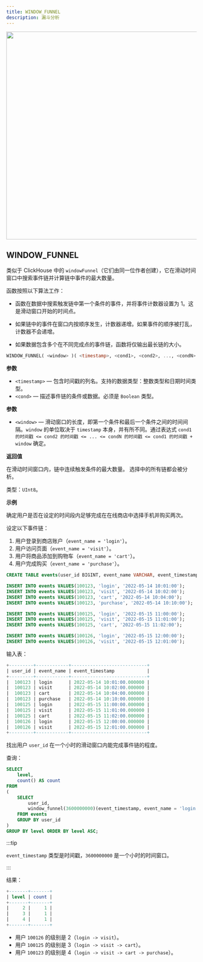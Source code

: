 ```yaml
---
title: WINDOW_FUNNEL
description: 漏斗分析
---
```


<p align="center">
<img src="https://datafuse-1253727613.cos.ap-hongkong.myqcloud.com/learn/databend-funnel.png" width="550"/>
</p>

## WINDOW_FUNNEL

类似于 ClickHouse 中的 `windowFunnel`（它们由同一位作者创建），它在滑动时间窗口中搜索事件链并计算链中事件的最大数量。

函数按照以下算法工作：

-   函数在数据中搜索触发链中第一个条件的事件，并将事件计数器设置为 1。这是滑动窗口开始的时间点。

-   如果链中的事件在窗口内按顺序发生，计数器递增。如果事件的顺序被打乱，计数器不会递增。

-   如果数据包含多个在不同完成点的事件链，函数将仅输出最长链的大小。


```sql
WINDOW_FUNNEL( <window> )( <timestamp>, <cond1>, <cond2>, ..., <condN> )
```

**参数**

-   `<timestamp>` — 包含时间戳的列名。支持的数据类型：整数类型和日期时间类型。
-   `<cond>` — 描述事件链的条件或数据。必须是 `Boolean` 类型。

**参数**

-   `<window>` — 滑动窗口的长度，即第一个条件和最后一个条件之间的时间间隔。`window` 的单位取决于 `timestamp` 本身，并有所不同。通过表达式 `cond1 的时间戳 <= cond2 的时间戳 <= ... <= condN 的时间戳 <= cond1 的时间戳 + window` 确定。

**返回值**

在滑动时间窗口内，链中连续触发条件的最大数量。
选择中的所有链都会被分析。

类型：`UInt8`。


**示例**

确定用户是否在设定的时间段内足够完成在在线商店中选择手机并购买两次。

设定以下事件链：

1. 用户登录到商店账户（`event_name = 'login'`）。
2. 用户访问页面（`event_name = 'visit'`）。
3. 用户将商品添加到购物车（`event_name = 'cart'`）。
4. 用户完成购买（`event_name = 'purchase'`）。


```sql
CREATE TABLE events(user_id BIGINT, event_name VARCHAR, event_timestamp TIMESTAMP);

INSERT INTO events VALUES(100123, 'login', '2022-05-14 10:01:00');
INSERT INTO events VALUES(100123, 'visit', '2022-05-14 10:02:00');
INSERT INTO events VALUES(100123, 'cart', '2022-05-14 10:04:00');
INSERT INTO events VALUES(100123, 'purchase', '2022-05-14 10:10:00');

INSERT INTO events VALUES(100125, 'login', '2022-05-15 11:00:00');
INSERT INTO events VALUES(100125, 'visit', '2022-05-15 11:01:00');
INSERT INTO events VALUES(100125, 'cart', '2022-05-15 11:02:00');

INSERT INTO events VALUES(100126, 'login', '2022-05-15 12:00:00');
INSERT INTO events VALUES(100126, 'visit', '2022-05-15 12:01:00');
```

输入表：

```sql
+---------+------------+----------------------------+
| user_id | event_name | event_timestamp            |
+---------+------------+----------------------------+
|  100123 | login      | 2022-05-14 10:01:00.000000 |
|  100123 | visit      | 2022-05-14 10:02:00.000000 |
|  100123 | cart       | 2022-05-14 10:04:00.000000 |
|  100123 | purchase   | 2022-05-14 10:10:00.000000 |
|  100125 | login      | 2022-05-15 11:00:00.000000 |
|  100125 | visit      | 2022-05-15 11:01:00.000000 |
|  100125 | cart       | 2022-05-15 11:02:00.000000 |
|  100126 | login      | 2022-05-15 12:00:00.000000 |
|  100126 | visit      | 2022-05-15 12:01:00.000000 |
+---------+------------+----------------------------+
```

找出用户 `user_id` 在一个小时的滑动窗口内能完成事件链的程度。

查询：

```sql
SELECT
    level,
    count() AS count
FROM
(
    SELECT
        user_id,
        window_funnel(3600000000)(event_timestamp, event_name = 'login', event_name = 'visit', event_name = 'cart', event_name = 'purchase') AS level
    FROM events
    GROUP BY user_id
)
GROUP BY level ORDER BY level ASC;
```

:::tip

`event_timestamp` 类型是时间戳，`3600000000` 是一个小时的时间窗口。

:::

结果：

```sql
+-------+-------+
| level | count |
+-------+-------+
|     2 |     1 |
|     3 |     1 |
|     4 |     1 |
+-------+-------+
```

* 用户 `100126` 的级别是 2（`login -> visit`）。
* 用户 `100125` 的级别是 3（`login -> visit -> cart`）。
* 用户 `100123` 的级别是 4（`login -> visit -> cart -> purchase`）。